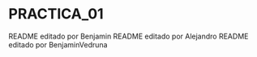 # PRACTICA_01
README editado por Benjamin
README editado por Alejandro
README editado por BenjaminVedruna